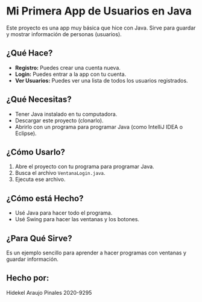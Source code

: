 # Mi Primera App de Usuarios en Java

Este proyecto es una app muy básica que hice con Java. Sirve para guardar y mostrar información de personas (usuarios).

## ¿Qué Hace?

* **Registro:** Puedes crear una cuenta nueva.
* **Login:** Puedes entrar a la app con tu cuenta.
* **Ver Usuarios:** Puedes ver una lista de todos los usuarios registrados.

## ¿Qué Necesitas?

* Tener Java instalado en tu computadora.
* Descargar este proyecto (clonarlo).
* Abrirlo con un programa para programar Java (como IntelliJ IDEA o Eclipse).

## ¿Cómo Usarlo?

1.  Abre el proyecto con tu programa para programar Java.
2.  Busca el archivo `VentanaLogin.java`.
3.  Ejecuta ese archivo.

## ¿Cómo está Hecho?

* Usé Java para hacer todo el programa.
* Usé Swing para hacer las ventanas y los botones.

## ¿Para Qué Sirve?

Es un ejemplo sencillo para aprender a hacer programas con ventanas y guardar información.

## Hecho por:

Hidekel Araujo Pinales
2020-9295
